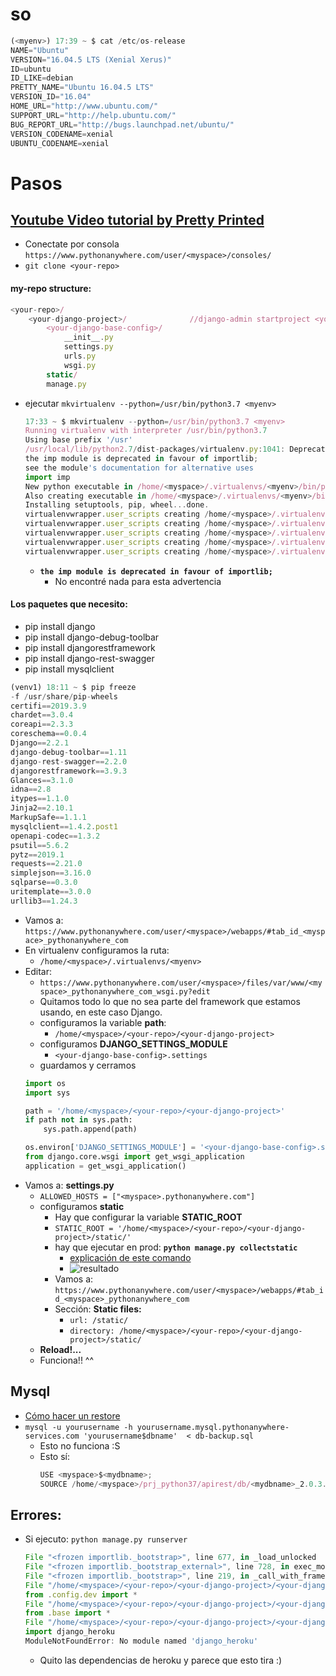 # so
```js
(<myenv>) 17:39 ~ $ cat /etc/os-release
NAME="Ubuntu"
VERSION="16.04.5 LTS (Xenial Xerus)"
ID=ubuntu
ID_LIKE=debian
PRETTY_NAME="Ubuntu 16.04.5 LTS"
VERSION_ID="16.04"
HOME_URL="http://www.ubuntu.com/"
SUPPORT_URL="http://help.ubuntu.com/"
BUG_REPORT_URL="http://bugs.launchpad.net/ubuntu/"
VERSION_CODENAME=xenial
UBUNTU_CODENAME=xenial
```

# Pasos
## [Youtube Video tutorial by Pretty Printed](https://youtu.be/Y4c4ickks2A)

- Conectate por consola `https://www.pythonanywhere.com/user/<myspace>/consoles/`
- `git clone <your-repo>`
#### my-repo structure:
```js
<your-repo>/
    <your-django-project>/              //django-admin startproject <your-django-project>
        <your-django-base-config>/
            __init__.py
            settings.py
            urls.py
            wsgi.py
        static/
        manage.py
```
- ejecutar `mkvirtualenv --python=/usr/bin/python3.7 <myenv>`
    ```js
    17:33 ~ $ mkvirtualenv --python=/usr/bin/python3.7 <myenv>
    Running virtualenv with interpreter /usr/bin/python3.7
    Using base prefix '/usr'
    /usr/local/lib/python2.7/dist-packages/virtualenv.py:1041: DeprecationWarning: 
    the imp module is deprecated in favour of importlib; 
    see the module's documentation for alternative uses
    import imp
    New python executable in /home/<myspace>/.virtualenvs/<myenv>/bin/python3.7
    Also creating executable in /home/<myspace>/.virtualenvs/<myenv>/bin/python
    Installing setuptools, pip, wheel...done.
    virtualenvwrapper.user_scripts creating /home/<myspace>/.virtualenvs/<myenv>/bin/predeactivate
    virtualenvwrapper.user_scripts creating /home/<myspace>/.virtualenvs/<myenv>/bin/postdeactivate
    virtualenvwrapper.user_scripts creating /home/<myspace>/.virtualenvs/<myenv>/bin/preactivate
    virtualenvwrapper.user_scripts creating /home/<myspace>/.virtualenvs/<myenv>/bin/postactivate
    virtualenvwrapper.user_scripts creating /home/<myspace>/.virtualenvs/<myenv>/bin/get_env_details    
    ```
    - **`the imp module is deprecated in favour of importlib;`**
        - No encontré nada para esta advertencia

#### Los paquetes que necesito:
- pip install django
- pip install django-debug-toolbar
- pip install djangorestframework
- pip install django-rest-swagger
- pip install mysqlclient
```js
(venv1) 18:11 ~ $ pip freeze
-f /usr/share/pip-wheels
certifi==2019.3.9
chardet==3.0.4
coreapi==2.3.3
coreschema==0.0.4
Django==2.2.1
django-debug-toolbar==1.11
django-rest-swagger==2.2.0
djangorestframework==3.9.3
Glances==3.1.0
idna==2.8
itypes==1.1.0
Jinja2==2.10.1
MarkupSafe==1.1.1
mysqlclient==1.4.2.post1
openapi-codec==1.3.2
psutil==5.6.2
pytz==2019.1
requests==2.21.0
simplejson==3.16.0
sqlparse==0.3.0
uritemplate==3.0.0
urllib3==1.24.3
```
- Vamos a: `https://www.pythonanywhere.com/user/<myspace>/webapps/#tab_id_<myspace>_pythonanywhere_com`
- En virtualenv configuramos la ruta:
    - `/home/<myspace>/.virtualenvs/<myenv>`
- Editar:
    - `https://www.pythonanywhere.com/user/<myspace>/files/var/www/<myspace>_pythonanywhere_com_wsgi.py?edit`
    - Quitamos todo lo que no sea parte del framework que estamos usando, en este caso Django.
    - configuramos la variable **path**:
        - `/home/<myspace>/<your-repo>/<your-django-project>`
    - configuramos **DJANGO_SETTINGS_MODULE**
        - `<your-django-base-config>.settings`
    - guardamos y cerramos
    ```py
    import os
    import sys

    path = '/home/<myspace>/<your-repo>/<your-django-project>'
    if path not in sys.path:
        sys.path.append(path)

    os.environ['DJANGO_SETTINGS_MODULE'] = '<your-django-base-config>.settings'
    from django.core.wsgi import get_wsgi_application
    application = get_wsgi_application()
    ```
- Vamos a: **settings.py**
    - `ALLOWED_HOSTS = ["<myspace>.pythonanywhere.com"]`
    - configuramos **static**
        - Hay que configurar la variable **STATIC_ROOT**
        - `STATIC_ROOT = '/home/<myspace>/<your-repo>/<your-django-project>/static/'`
        - hay que ejecutar en prod: **`python manage.py collectstatic`**
            - [explicación de este comando](https://stackoverflow.com/questions/34586114/whats-the-point-of-djangos-collectstatic)
            - ![resultado](https://trello-attachments.s3.amazonaws.com/5c8401cf1c6b4163c9b2419b/413x480/38e032a8615fb8ce9727a915d42f3384/image.png)
        - Vamos a: `https://www.pythonanywhere.com/user/<myspace>/webapps/#tab_id_<myspace>_pythonanywhere_com`
        - Sección: **Static files:**
            - `url: /static/`
            - `directory: /home/<myspace>/<your-repo>/<your-django-project>/static/`
    - **Reload!...**
    - Funciona!! ^^

## Mysql
- [Cómo hacer un restore](https://help.pythonanywhere.com/pages/MySQLBackupRestore/)
- `mysql -u yourusername -h yourusername.mysql.pythonanywhere-services.com 'yourusername$dbname'  < db-backup.sql`
    - Esto no funciona :S
    - Esto sí:
        ```js
        USE <myspace>$<mydbname>;
        SOURCE /home/<myspace>/prj_python37/apirest/db/<mydbname>_2.0.3.sql;
        ```

## Errores:
- Si ejecuto: `python manage.py runserver` 
    ```js
    File "<frozen importlib._bootstrap>", line 677, in _load_unlocked
    File "<frozen importlib._bootstrap_external>", line 728, in exec_module
    File "<frozen importlib._bootstrap>", line 219, in _call_with_frames_removed
    File "/home/<myspace>/<your-repo>/<your-django-project>/<your-django-base-config>/settings.py", line 1, in <module>
    from .config.dev import *
    File "/home/<myspace>/<your-repo>/<your-django-project>/<your-django-base-config>/config/dev.py", line 1, in <module>
    from .base import *
    File "/home/<myspace>/<your-repo>/<your-django-project>/<your-django-base-config>/config/base.py", line 15, in <module>
    import django_heroku
    ModuleNotFoundError: No module named 'django_heroku'    
    ```
    - Quito las dependencias de heroku y parece que esto tira :)




